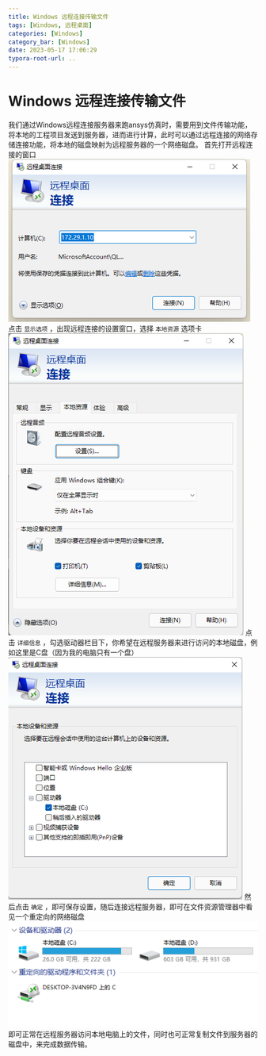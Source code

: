 ```yaml
---
title: Windows 远程连接传输文件
tags: [Windows, 远程桌面]
categories: [Windows]
category_bar: [Windows]
date: 2023-05-17 17:06:29
typora-root-url: ..
---
```


# Windows 远程连接传输文件

我们通过Windows远程连接服务器来跑ansys仿真时，需要用到文件传输功能，将本地的工程项目发送到服务器，进而进行计算，此时可以通过远程连接的网络存储连接功能，将本地的磁盘映射为远程服务器的一个网络磁盘。
首先打开远程连接的窗口
![](/img/md/20220323145737.png)
点击 `显示选项` ，出现远程连接的设置窗口，选择 `本地资源` 选项卡
![](/img/md/20220323145937.png)
点击 `详细信息` ，勾选驱动器栏目下，你希望在远程服务器来进行访问的本地磁盘，例如这里是C盘（因为我的电脑只有一个盘）
![](/img/md/20220323150135.png)
然后点击 `确定` ，即可保存设置，随后连接远程服务器，即可在文件资源管理器中看见一个重定向的网络磁盘
![](/img/md/20220323150401.png)
即可正常在远程服务器访问本地电脑上的文件，同时也可正常复制文件到服务器的磁盘中，来完成数据传输。

